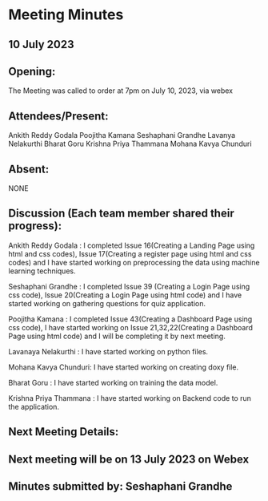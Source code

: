 # Meeting Minutes
## 10 July 2023

## Opening:
The Meeting was called to order at 7pm on July 10, 2023, via webex

## Attendees/Present:
Ankith Reddy Godala 
Poojitha Kamana
Seshaphani Grandhe
Lavanya Nelakurthi
Bharat Goru
Krishna Priya Thammana
Mohana Kavya Chunduri

## Absent:
NONE

## Discussion (Each team member shared their progress):
Ankith Reddy Godala  : 
I completed Issue 16(Creating a Landing Page using html and css codes), Issue 17(Creating a register page using html and css codes)
and  I have started working on preprocessing the data using machine learning techniques.

Seshaphani Grandhe   : 
I completed Issue 39 (Creating a Login Page using css code), Issue 20(Creating a Login Page using html code)
and I have started working on gathering questions for quiz application. 

Poojitha Kamana      : 
I completed Issue 43(Creating a Dashboard Page using css code), I have started working on Issue 21,32,22(Creating a Dashboard Page using html code)
and I will be completing it by next meeting. 

Lavanaya Nelakurthi  :
I have started working on python files.

Mohana Kavya Chunduri: 
I have started working on creating doxy file.

Bharat Goru          :
I have started working on training the data model.

Krishna Priya Thammana :
I have started working on Backend code to run the application.

## Next Meeting Details:
## Next meeting will be on 13 July 2023 on Webex

## Minutes submitted by: Seshaphani Grandhe

